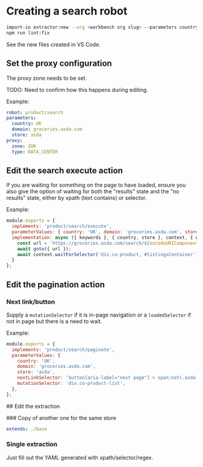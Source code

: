 # Creating a search robot

```bash
import-io extractor:new --org <workbench org slug> --parameters country=UK domain=groceries.asda.com store=asda --robot product/search
npm run lint:fix
```

See the new files created in VS Code.

## Set the proxy configuration

The proxy zone needs to be set.

TODO: Need to confirm how this happens during editing.

Example:

```yaml
robot: product/search
parameters:
  country: UK
  domain: groceries.asda.com
  store: asda
proxy:
  zone: ZUK
  type: DATA_CENTER
```

## Edit the search execute action

If you are waiting for something on the page to have loaded, ensure you also give the option of waiting for both the 
"results" state and the "no results" state, either by xpath (text contains) or selector.

Example:

```js
module.exports = {
  implements: 'product/search/execute',
  parameterValues: { country: 'UK', domain: 'groceries.asda.com', store: 'asda' },
  implementation: async ({ keywords }, { country, store }, context, { goto }) => {
    const url = `https://groceries.asda.com/search/${encodeURIComponent(keywords)}/products`;
    await goto({ url });
    await context.waitForSelector('div.co-product, #listingsContainer');
  }
};
```

## Edit the pagination action

### Next link/button

Supply a `mutationSelector` if it is in-page navigation or a `loadedSelector` if not in page but there is a need to wait.

Example:

```js
module.exports = {
  implements: 'product/search/paginate',
  parameterValues: {
    country: 'UK',
    domain: 'groceries.asda.com',
    store: 'asda',
    nextLinkSelector: 'button[aria-label="next page"] > span:not(.asda-icon--gray)',
    mutationSelector: 'div.co-product-list',
  },
};
```

## Edit the extraction

### Copy of another one for the same store

```yaml
extends: ./base
```

### Single extraction

Just fill out the YAML generated with xpath/selector/regex.
